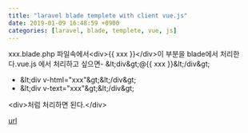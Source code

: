 ```yaml
---
title: "laravel blade templete with client vue.js"
date: 2019-01-09 16:48:59 +0900
categories: [laravel, blade, templete, vue, js]
---
```


xxx.blade.php 파일속에서&lt;div&gt;{{ xxx }}&lt;/div&gt;이 부분을 blade에서 처리한다.vue.js 에서 처리하고 싶으면- &amp;lt;div&amp;gt;@{{ xxx }}&amp;lt;/div&amp;gt;
- &amp;lt;div v-html="xxx"&amp;gt;&amp;lt;/div&amp;gt;
- &amp;lt;div v-text="xxx"&amp;gt;&amp;lt;/div&amp;gt;

&lt;div&gt;처럼 처리하면 된다.&lt;/div&gt;  



[url](http://www.mins01.com/mh/tech/read/1243)